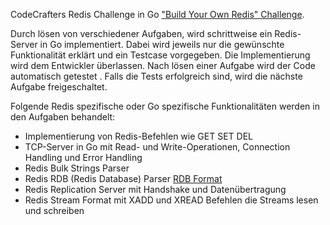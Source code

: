 CodeCrafters Redis Challenge in Go
["Build Your Own Redis" Challenge](https://codecrafters.io/challenges/redis).

Durch lösen von verschiedener Aufgaben, wird schrittweise ein Redis-Server in Go implementiert.
Dabei wird jeweils nur die gewünschte Funktionalität erklärt und ein Testcase vorgegeben.
Die Implementierung wird dem Entwickler überlassen. Nach lösen einer Aufgabe wird der Code automatisch getestet . Falls die Tests erfolgreich sind, wird die nächste Aufgabe freigeschaltet.

Folgende Redis spezifische oder Go spezifische Funktionalitäten werden in den Aufgaben behandelt:

- Implementierung von Redis-Befehlen wie GET SET DEL
- TCP-Server in Go mit Read- und Write-Operationen, Connection Handling und Error Handling
- Redis Bulk Strings Parser
- Redis RDB (Redis Database) Parser [RDB Format](https://rdb.fnordig.de/file_format.html)
- Redis Replication Server mit Handshake und Datenübertragung
- Redis Stream Format mit XADD und XREAD Befehlen die Streams lesen und schreiben
